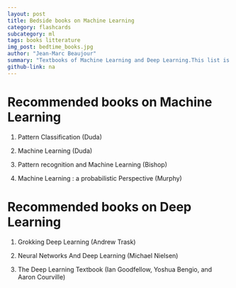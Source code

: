```yaml
---
layout: post
title: Bedside books on Machine Learning
category: flashcards
subcategory: ml
tags: books litterature
img_post: bedtime_books.jpg
author: "Jean-Marc Beaujour"
summary: "Textbooks of Machine Learning and Deep Learning.This list is updated time to time."
github-link: na
---
```


# **Recommended books on Machine Learning**

1. Pattern Classification (Duda)

2. Machine Learning (Duda)

3. Pattern recognition and Machine Learning (Bishop)

4. Machine Learning : a probabilistic Perspective (Murphy)

# **Recommended books on Deep Learning**

1. Grokking Deep Learning (Andrew Trask)

2. Neural Networks And Deep Learning (Michael Nielsen)

3. The Deep Learning Textbook (Ian Goodfellow, Yoshua Bengio, and Aaron Courville)

